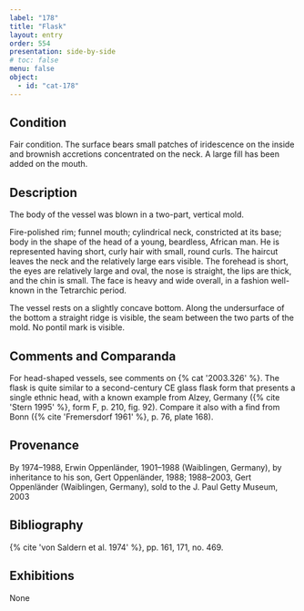 ```yaml
---
label: "178"
title: "Flask"
layout: entry
order: 554
presentation: side-by-side
# toc: false
menu: false
object:
  - id: "cat-178"
---
```


## Condition

Fair condition. The surface bears small patches of iridescence on the inside and brownish accretions concentrated on the neck. A large fill has been added on the mouth.

## Description

The body of the vessel was blown in a two-part, vertical mold.

Fire-polished rim; funnel mouth; cylindrical neck, constricted at its base; body in the shape of the head of a young, beardless, African man. He is represented having short, curly hair with small, round curls. The haircut leaves the neck and the relatively large ears visible. The forehead is short, the eyes are relatively large and oval, the nose is straight, the lips are thick, and the chin is small. The face is heavy and wide overall, in a fashion well-known in the Tetrarchic period.

The vessel rests on a slightly concave bottom. Along the undersurface of the bottom a straight ridge is visible, the seam between the two parts of the mold. No pontil mark is visible.

## Comments and Comparanda

For head-shaped vessels, see comments on {% cat '2003.326' %}. The flask is quite similar to a second-century CE glass flask form that presents a single ethnic head, with a known example from Alzey, Germany ({% cite 'Stern 1995' %}, form F, p. 210, fig. 92). Compare it also with a find from Bonn ({% cite 'Fremersdorf 1961' %}, p. 76, plate 168).

## Provenance

By 1974–1988, Erwin Oppenländer, 1901–1988 (Waiblingen, Germany), by inheritance to his son, Gert Oppenländer, 1988; 1988–2003, Gert Oppenländer (Waiblingen, Germany), sold to the J. Paul Getty Museum, 2003

## Bibliography

{% cite 'von Saldern et al. 1974' %}, pp. 161, 171, no. 469.

## Exhibitions

None